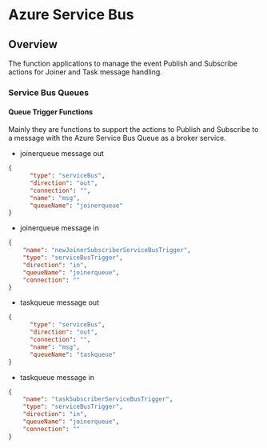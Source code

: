 # Azure Service Bus

<!-- TOC depthFrom:2 orderedList:true -->

## Overview

The function applications to manage the event Publish and Subscribe actions for Joiner and Task message handling.

### Service Bus Queues

#### Queue Trigger Functions

Mainly they are functions to support the actions to Publish and Subscribe to a message with the Azure Service Bus Queue as a broker service.

- joinerqueue message out

```json
{
      "type": "serviceBus",
      "direction": "out",
      "connection": "",
      "name": "msg",
      "queueName": "joinerqueue"
}
```

- joinerqueue message in

```json
{
    "name": "newJoinerSubscriberServiceBusTrigger",
    "type": "serviceBusTrigger",
    "direction": "in",
    "queueName": "joinerqueue",
    "connection": ""
}
```

- taskqueue message out

```json
{
      "type": "serviceBus",
      "direction": "out",
      "connection": "",
      "name": "msg",
      "queueName": "taskqueue"
}
```

- taskqueue message in

```json
{
    "name": "taskSubscriberServiceBusTrigger",
    "type": "serviceBusTrigger",
    "direction": "in",
    "queueName": "joinerqueue",
    "connection": ""
}
```